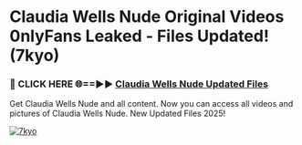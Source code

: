 # Claudia Wells Nude Original Videos 0nlyFans Leaked - Files Updated! (7kyo)

<h3>🔴 CLICK HERE 🌐==►► <a href="https://tinyurl.com/5h6xmrr3" rel="nofollow">Claudia Wells Nude Updated Files</a></h3>

Get Claudia Wells Nude and all content. Now you can access all videos and pictures of Claudia Wells Nude. New Updated Files 2025!

[![7kyo](https://i.imgur.com/KVD873Z.gif)](https://tinyurl.com/5h6xmrr3)
